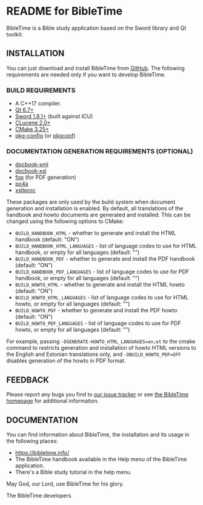 README for BibleTime
====================

BibleTime is a Bible study application based on the Sword library and
Qt toolkit.

## INSTALLATION

You can just download and install BibleTime from
[GitHub](https://github.com/bibletime/bibletime/releases/latest).
The following requirements are needed only if you want to develop BibleTime.

### BUILD REQUIREMENTS
 - A C++17 compiler.
 - [Qt 6.7+](https://www.qt.io)
 - [Sword 1.8.1+](https://crosswire.org/sword) (built against ICU)
 - [CLucene 2.0+](https://clucene.sf.net)
 - [CMake 3.25+](https://cmake.org)
 - [pkg-config](https://www.freedesktop.org/wiki/Software/pkg-config/) (or
   [pkgconf](https://gitea.treehouse.systems/ariadne/pkgconf))

### DOCUMENTATION GENERATION REQUIREMENTS (OPTIONAL)
 - [docbook-xml](https://docbook.org/)
 - [docbook-xsl](https://github.com/docbook/wiki/wiki/DocBookXslStylesheets)
 - [fop](https://xmlgraphics.apache.org/fop/) (for PDF generation)
 - [po4a](https://po4a.org/)
 - [xsltproc](https://gitlab.gnome.org/GNOME/libxslt)

These packages are only used by the build system when document generation and
installation is enabled. By default, all translations of the handbook and howto
documents are generated and installed. This can be changed using the following
options to CMake:

 * `BUILD_HANDBOOK_HTML` - whether to generate and install the HTML handbook
   (default: "ON")
 * `BUILD_HANDBOOK_HTML_LANGUAGES`
       - list of language codes to use for HTML handbook, or empty for all
         languages (default: "")
 * `BUILD_HANDBOOK_PDF` - whether to generate and install the PDF handbook
   (default: "ON")
 * `BUILD_HANDBOOK_PDF_LANGUAGES`
       - list of language codes to use for PDF handbook, or empty for all
         languages (default: "")
 * `BUILD_HOWTO_HTML` - whether to generate and install the HTML howto (default:
   "ON")
 * `BUILD_HOWTO_HTML_LANGUAGES`
       - list of language codes to use for HTML howto, or empty for all
         languages (default: "")
 * `BUILD_HOWTO_PDF` - whether to generate and install the PDF howto (default:
   "ON")
 * `BUILD_HOWTO_PDF_LANGUAGES`
       - list of language codes to use for PDF howto, or empty for all languages
         (default: "")

For example, passing `-DGENERATE-HOWTO_HTML_LANGUAGES=en;et` to the cmake
command to restricts generation and installation of howto HTML versions to the
English and Estonian translations only, and `-DBUILD_HOWTO_PDF=OFF` disables
generation of the howto in PDF format.


## FEEDBACK

Please report any bugs you find to
[our issue tracker](https://github.com/bibletime/bibletime/issues)
or see [the BibleTime homepage](https://bibletime.info/) for additional information.

## DOCUMENTATION

You can find information about BibleTime, the installation
and its usage in the following places:
 - https://bibletime.info/
 - The BibleTime handbook available in the Help menu of the BibleTime application.
 - There's a Bible study tutorial in the help menu.

May God, our Lord, use BibleTime for his glory.

The BibleTime developers
